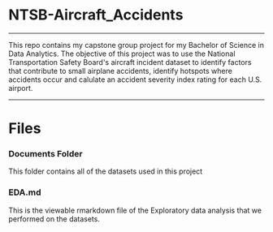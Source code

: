 # NTSB-Aircraft_Accidents
-------------------------

This repo contains my capstone group project for my Bachelor of Science in Data Analytics. The objective of this project was to use the National Transportation Safety Board's aircraft incident dataset to identify factors that contribute to small airplane accidents, identify hotspots where accidents occur and calulate an accident severity index rating for each U.S. airport.

-------------------------

# Files
### Documents Folder
This folder contains all of the datasets used in this project

### EDA.md
This is the viewable rmarkdown file of the Exploratory data analysis that we performed on the datasets.

